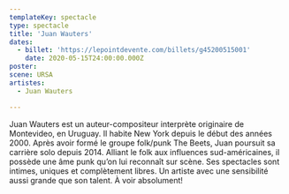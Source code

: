 ```yaml
---
templateKey: spectacle
type: spectacle
title: 'Juan Wauters'
dates: 
  - billet: 'https://lepointdevente.com/billets/g45200515001'
    date: 2020-05-15T24:00:00.000Z
poster: 
scene: URSA
artistes:
  - Juan Wauters

---
```

Juan Wauters est un auteur-compositeur interprète originaire de Montevideo, en Uruguay. Il habite New York depuis le début des années 2000. Après avoir formé le groupe folk/punk The Beets, Juan poursuit sa carrière solo depuis 2014. Alliant le folk aux influences sud-américaines, il possède une âme punk qu’on lui reconnaît sur scène. Ses spectacles sont intimes, uniques et complètement libres. Un artiste avec une sensibilité aussi grande que son talent. À voir absolument!
